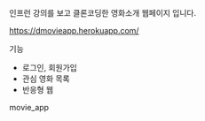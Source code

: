 인프런 강의를 보고 클론코딩한 영화소개 웹페이지 입니다.

https://dmovieapp.herokuapp.com/

기능
- 로그인, 회원가입
- 관심 영화 목록
- 반응형 웹

movie_app
